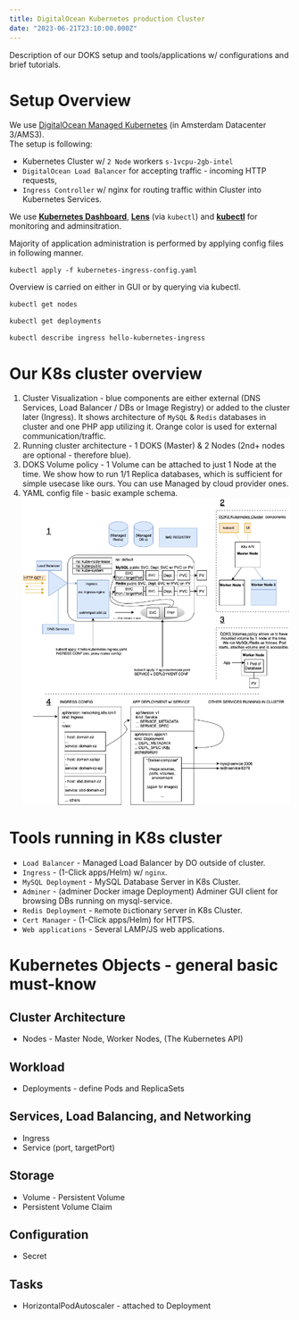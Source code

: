```yaml
---
title: DigitalOcean Kubernetes production Cluster
date: "2023-06-21T23:10:00.000Z"
---
```


Description of our DOKS setup and tools/applications w/ configurations and brief tutorials.

# Setup Overview

We use [DigitalOcean Managed Kubernetes](https://www.digitalocean.com/products/kubernetes) (in Amsterdam Datacenter 3/AMS3).  
The setup is following:
- Kubernetes Cluster w/ `2 Node` workers `s-1vcpu-2gb-intel`
- `DigitalOcean Load Balancer` for accepting traffic - incoming HTTP requests,
- `Ingress Controller` w/ nginx for routing traffic within Cluster into Kubernetes Services.

We use [**Kubernetes Dashboard**](https://github.com/kubernetes/dashboard), [**Lens**](https://k8slens.dev/desktop.html) (via `kubectl`) and [**kubectl**](https://kubernetes.io/docs/tasks/tools/) for monitoring and adminsitration.  

Majority of application administration is performed by applying config files in following manner.
```
kubectl apply -f kubernetes-ingress-config.yaml
```
Overview is carried on either in GUI or by querying via kubectl. 
```
kubectl get nodes
```
```
kubectl get deployments
```
```
kubectl describe ingress hello-kubernetes-ingress
```

# Our K8s cluster overview
1. Cluster Visualization - blue components are either external (DNS Services, Load Balancer / DBs or Image Registry) or added to the cluster later (Ingress). It shows architecture of `MySQL` & `Redis` databases in cluster and one PHP app utilizing it. Orange color is used for external communication/traffic.
2. Running cluster architecture - 1 DOKS (Master) & 2 Nodes (2nd+ nodes are optional - therefore blue).
3. DOKS Volume policy - 1 Volume can be attached to just 1 Node at the time. We show how to run 1/1 Replica databases, which is sufficient for simple usecase like ours. You can use Managed by cloud provider ones.
4. YAML config file - basic example schema.  
![DOKS Cluster design](kubernetes-design-1.png "doks-cluster-design")

# Tools running in K8s cluster
- `Load Balancer` - Managed Load Balancer by DO outside of cluster. 
- `Ingress` - (1-Click apps/Helm) w/ `nginx`.
- `MySQL Deployment` - MySQL Database Server in K8s Cluster.
- `Adminer` - (adminer Docker image Deployment) Adminer GUI client for browsing DBs running on mysql-service.
- `Redis Deployment` - `Re`mote `Di`ctionary `S`erver in K8s Cluster.
- `Cert Manager` - (1-Click apps/Helm) for HTTPS.
- `Web applications` - Several LAMP/JS web applications.
# Kubernetes Objects - general basic must-know
## Cluster Architecture
- Nodes - Master Node, Worker Nodes, (The Kubernetes API)
## Workload
- Deployments - define Pods and ReplicaSets
## Services, Load Balancing, and Networking
- Ingress
- Service (port, targetPort)
## Storage
- Volume - Persistent Volume
- Persistent Volume Claim
## Configuration
- Secret
## Tasks
- HorizontalPodAutoscaler - attached to Deployment
